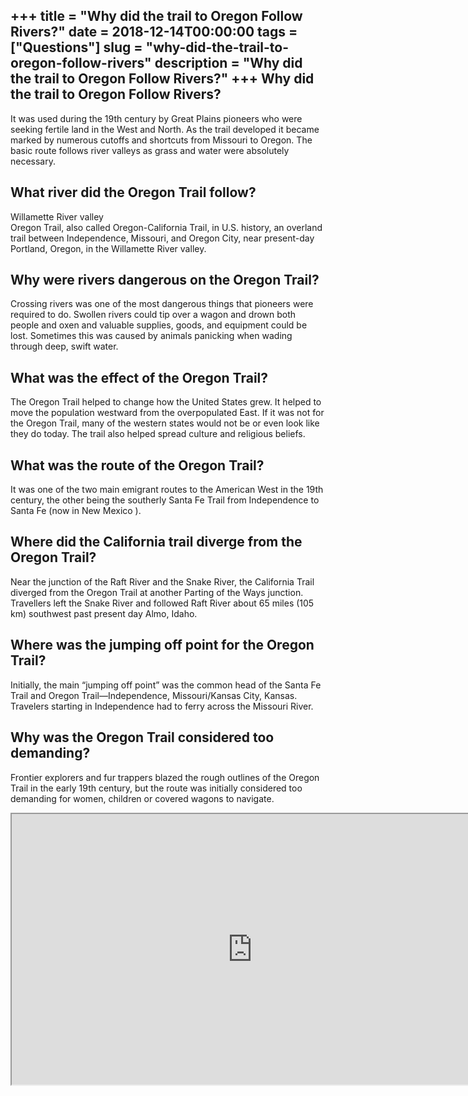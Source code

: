 +++
title = "Why did the trail to Oregon Follow Rivers?"
date = 2018-12-14T00:00:00
tags = ["Questions"]
slug = "why-did-the-trail-to-oregon-follow-rivers"
description = "Why did the trail to Oregon Follow Rivers?"
+++
Why did the trail to Oregon Follow Rivers?
------------------------------------------

It was used during the 19th century by Great Plains pioneers who were seeking fertile land in the West and North. As the trail developed it became marked by numerous cutoffs and shortcuts from Missouri to Oregon. The basic route follows river valleys as grass and water were absolutely necessary.

What river did the Oregon Trail follow?
---------------------------------------

Willamette River valley  
Oregon Trail, also called Oregon-California Trail, in U.S. history, an overland trail between Independence, Missouri, and Oregon City, near present-day Portland, Oregon, in the Willamette River valley.

Why were rivers dangerous on the Oregon Trail?
----------------------------------------------

Crossing rivers was one of the most dangerous things that pioneers were required to do. Swollen rivers could tip over a wagon and drown both people and oxen and valuable supplies, goods, and equipment could be lost. Sometimes this was caused by animals panicking when wading through deep, swift water.

What was the effect of the Oregon Trail?
----------------------------------------

The Oregon Trail helped to change how the United States grew. It helped to move the population westward from the overpopulated East. If it was not for the Oregon Trail, many of the western states would not be or even look like they do today. The trail also helped spread culture and religious beliefs.

What was the route of the Oregon Trail?
---------------------------------------

It was one of the two main emigrant routes to the American West in the 19th century, the other being the southerly Santa Fe Trail from Independence to Santa Fe (now in New Mexico ).

Where did the California trail diverge from the Oregon Trail?
-------------------------------------------------------------

Near the junction of the Raft River and the Snake River, the California Trail diverged from the Oregon Trail at another Parting of the Ways junction. Travellers left the Snake River and followed Raft River about 65 miles (105 km) southwest past present day Almo, Idaho.

Where was the jumping off point for the Oregon Trail?
-----------------------------------------------------

Initially, the main “jumping off point” was the common head of the Santa Fe Trail and Oregon Trail—Independence, Missouri/Kansas City, Kansas. Travelers starting in Independence had to ferry across the Missouri River.

Why was the Oregon Trail considered too demanding?
--------------------------------------------------

Frontier explorers and fur trappers blazed the rough outlines of the Oregon Trail in the early 19th century, but the route was initially considered too demanding for women, children or covered wagons to navigate.

<iframe allow="accelerometer; autoplay; clipboard-write; encrypted-media; gyroscope; picture-in-picture" allowfullscreen="" class="__youtube_prefs__  epyt-is-override  no-lazyload" data-no-lazy="1" data-origheight="433" data-origwidth="770" data-skipgform_ajax_framebjll="" height="433" id="_ytid_22941" loading="lazy" src="https://www.youtube.com/embed/5cL3n6nxfBY?enablejsapi=1&autoplay=0&cc_load_policy=0&cc_lang_pref=&iv_load_policy=1&loop=0&modestbranding=0&rel=1&fs=1&playsinline=0&autohide=2&theme=dark&color=red&controls=1&" title="YouTube player" width="770"></iframe>